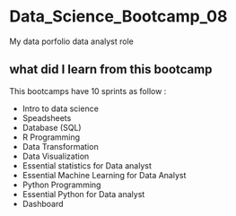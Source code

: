 # Data_Science_Bootcamp_08
My data porfolio data analyst role

## what did I learn from this bootcamp
This bootcamps have 10 sprints as follow :
- Intro to data science
- Speadsheets
- Database (SQL)
- R Programming
- Data Transformation
- Data Visualization
- Essential statistics for Data analyst
- Essential Machine Learning for Data Analyst
- Python Programming
- Essential Python for Data analyst
- Dashboard
